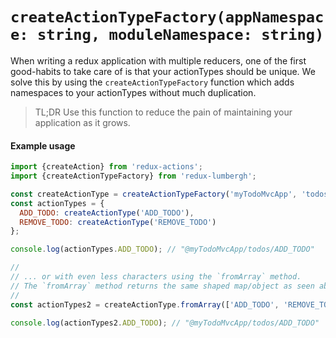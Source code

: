 # `createActionTypeFactory(appNamespace: string, moduleNamespace: string)`
When writing a redux application with multiple reducers, one of the first good-habits to take care of is that your actionTypes should be unique. We solve this by using the `createActionTypeFactory` function which adds namespaces to your actionTypes without much duplication.

> TL;DR Use this function to reduce the pain of maintaining your application as it grows.

#### Example usage
```js
import {createAction} from 'redux-actions';
import {createActionTypeFactory} from 'redux-lumbergh';

const createActionType = createActionTypeFactory('myTodoMvcApp', 'todos');
const actionTypes = {
  ADD_TODO: createActionType('ADD_TODO'),
  REMOVE_TODO: createActionType('REMOVE_TODO')
};

console.log(actionTypes.ADD_TODO); // "@myTodoMvcApp/todos/ADD_TODO"

//
// ... or with even less characters using the `fromArray` method.
// The `fromArray` method returns the same shaped map/object as seen above.
//
const actionTypes2 = createActionType.fromArray(['ADD_TODO', 'REMOVE_TODO']);

console.log(actionTypes2.ADD_TODO); // "@myTodoMvcApp/todos/ADD_TODO"

```
